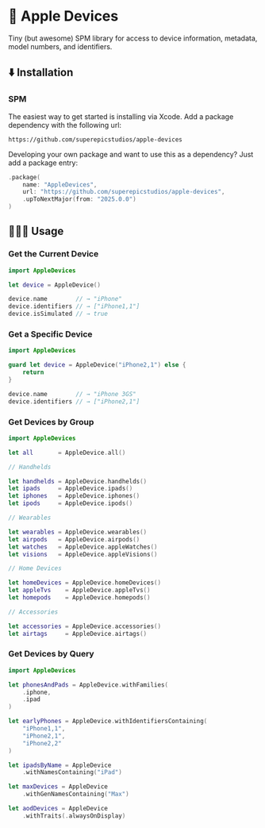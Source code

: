 # 📱 Apple Devices

Tiny (but awesome) SPM library for access to device information,
metadata, model numbers, and identifiers.

## ⬇️ Installation

### SPM

The easiest way to get started is installing via Xcode. Add a package dependency with the following url:

`https://github.com/superepicstudios/apple-devices`

Developing your own package and want to use this as a dependency? Just add a package entry:

```swift
.package(
    name: "AppleDevices",
    url: "https://github.com/superepicstudios/apple-devices",
    .upToNextMajor(from: "2025.0.0")
)
```

## 👨🏻‍💻 Usage

### Get the Current Device

```swift
import AppleDevices

let device = AppleDevice()

device.name        // → "iPhone"
device.identifiers // → ["iPhone1,1"]
device.isSimulated // → true
```

### Get a Specific Device

```swift
import AppleDevices

guard let device = AppleDevice("iPhone2,1") else {
    return
}

device.name        // → "iPhone 3GS"
device.identifiers // → ["iPhone2,1"]
```

### Get Devices by Group

```swift
import AppleDevices

let all       = AppleDevice.all()

// Handhelds

let handhelds = AppleDevice.handhelds()
let ipads     = AppleDevice.ipads()
let iphones   = AppleDevice.iphones()
let ipods     = AppleDevice.ipods()

// Wearables

let wearables = AppleDevice.wearables()
let airpods   = AppleDevice.airpods()
let watches   = AppleDevice.appleWatches()
let visions   = AppleDevice.appleVisions()

// Home Devices

let homeDevices = AppleDevice.homeDevices()
let appleTvs    = AppleDevice.appleTvs()
let homepods    = AppleDevice.homepods()

// Accessories

let accessories = AppleDevice.accessories()
let airtags     = AppleDevice.airtags()
```

### Get Devices by Query

```swift
import AppleDevices

let phonesAndPads = AppleDevice.withFamilies(
    .iphone, 
    .ipad
)

let earlyPhones = AppleDevice.withIdentifiersContaining(
    "iPhone1,1", 
    "iPhone2,1", 
    "iPhone2,2"
)

let ipadsByName = AppleDevice
    .withNamesContaining("iPad")

let maxDevices = AppleDevice
    .withGenNamesContaining("Max")

let aodDevices = AppleDevice
    .withTraits(.alwaysOnDisplay)
```
